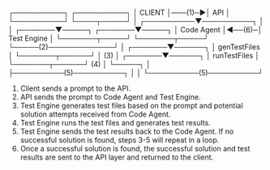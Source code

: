    ┌──────────┐        ┌──────────┐
   │  CLIENT  │───(1)─▶│    API   │
   └──────────┘        └────┬─────┘
                            │
                ┌──────────▼──────────┐
                │                     │
        ┌───────▼─────┐       ┌───────▼─────┐
        │ Code Agent  │◀──(6)─│ Test Engine │
        └───────┬─────┘       └───────┬─────┘
                └─────(2)─────────────┘
                                │
                        ┌───────▼──────┐
                        │ genTestFiles │
                        └───────┬──────┘
                                │
                               (3)
                                │
                        ┌───────▼──────┐
                        │ runTestFiles │
                        └───────┬──────┘
                               (4)
                                │
                                └─────┐
                                      │
                                      ├──────────(5)──────────┐
                                      │                       │
                                      └──────────(5)──────────┘
1. Client sends a prompt to the API.
2. API sends the prompt to Code Agent and Test Engine.
3. Test Engine generates test files based on the prompt and potential solution attempts received from Code Agent.
4. Test Engine runs the test files and generates test results.
5. Test Engine sends the test results back to the Code Agent. If no successful solution is found, steps 3-5 will repeat in a loop.
6. Once a successful solution is found, the successful solution and test results are sent to the API layer and returned to the client.